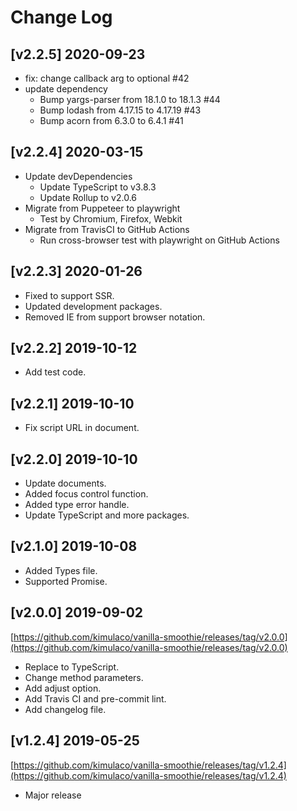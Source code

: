# Change Log

## [v2.2.5] 2020-09-23

- fix: change callback arg to optional #42
- update dependency
    - Bump yargs-parser from 18.1.0 to 18.1.3 #44
    - Bump lodash from 4.17.15 to 4.17.19 #43
    - Bump acorn from 6.3.0 to 6.4.1 #41

## [v2.2.4] 2020-03-15

- Update devDependencies
    - Update TypeScript to v3.8.3
    - Update Rollup to v2.0.6
- Migrate from Puppeteer to playwright
    - Test by Chromium, Firefox, Webkit
- Migrate from TravisCI to GitHub Actions
    - Run cross-browser test with playwright on GitHub Actions

## [v2.2.3] 2020-01-26

- Fixed to support SSR.
- Updated development packages.
- Removed IE from support browser notation.

## [v2.2.2] 2019-10-12

- Add test code.

## [v2.2.1] 2019-10-10

- Fix script URL in document.

## [v2.2.0] 2019-10-10

- Update documents.
- Added focus control function.
- Added type error handle.
- Update TypeScript and more packages.

## [v2.1.0] 2019-10-08

- Added Types file.
- Supported Promise.

## [v2.0.0] 2019-09-02

[https://github.com/kimulaco/vanilla-smoothie/releases/tag/v2.0.0](https://github.com/kimulaco/vanilla-smoothie/releases/tag/v2.0.0)

- Replace to TypeScript.
- Change method parameters.
- Add adjust option.
- Add Travis CI and pre-commit lint.
- Add changelog file.

## [v1.2.4] 2019-05-25

[https://github.com/kimulaco/vanilla-smoothie/releases/tag/v1.2.4](https://github.com/kimulaco/vanilla-smoothie/releases/tag/v1.2.4)

- Major release
